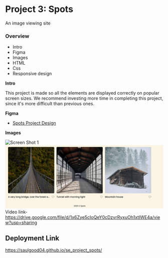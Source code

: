 # Project 3: Spots

An image viewing site

### Overview

- Intro
- Figma
- Images
- HTML
- Css
- Responsive design

**Intro**

This project is made so all the elements are displayed correctly on popular screen sizes. We recommend investing more time in completing this project, since it's more difficult than previous ones.

**Figma**

- [Spots Project Design](https://www.figma.com/file/BBNm2bC3lj8QQMHlnqRsga/Sprint-3-Project-%E2%80%94-Spots?type=design&node-id=2%3A60&mode=design&t=afgNFybdorZO6cQo-1)

**Images**

![Screen Shot 1](./images/images/ss1.png)
![Screen Shot 1](./images/ss2.png)
Video link- https://drive.google.com/file/d/1x6Zye5cIoQeY0cDzvrRyxuOh1xtIWE4a/view?usp=sharing

## Deployment Link

https://saulgood04.github.io/se_project_spots/
